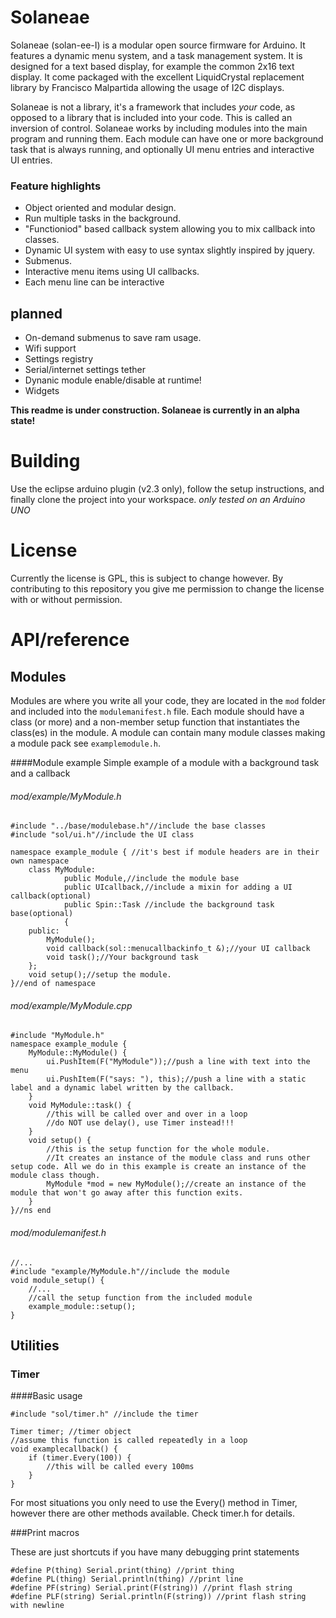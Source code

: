 # Solaneae
Solaneae (solan-ee-I) is a modular open source firmware for Arduino. It features a dynamic menu system, and a task management system. It is designed for a text based display, for example the common 2x16 text display. It come packaged with the excellent LiquidCrystal replacement library by Francisco Malpartida allowing the usage of I2C displays.

Solaneae is not a library, it's a framework that includes _your_ code, as opposed to a library that is included into your code. This is called an inversion of control. Solaneae works by including modules into the main program and running them. Each module can have one or more background task that is always running, and optionally UI menu entries and interactive UI entries.

### Feature highlights

* Object oriented and modular design.
* Run multiple tasks in the background.
* "Functioniod" based callback system allowing you to mix callback into classes.
* Dynamic UI system with easy to use syntax slightly inspired by jquery.
* Submenus.
* Interactive menu items using UI callbacks.
* Each menu line can be interactive

## planned
* On-demand submenus to save ram usage.
* Wifi support
* Settings registry
* Serial/internet settings tether
* Dynanic module enable/disable at runtime!
* Widgets


**This readme is under construction. Solaneae is currently in an alpha state!**

# Building
Use the eclipse arduino plugin (v2.3 only), follow the setup instructions, and finally clone the project into your workspace.
*only tested on an Arduino UNO*

# License 
Currently the license is GPL, this is subject to change however. By contributing to this repository you give me permission to change the license with or without permission.

# API/reference

## Modules

Modules are where you write all your code, they are located in the `mod` folder and included into the `modulemanifest.h` file. Each module should have a class (or more) and a non-member setup function that instantiates the class(es) in the module. A module can contain many module classes making a module pack see `examplemodule.h`.

####Module example
Simple example of a module with a background task and a callback
###### mod/example/MyModule.h
	#include "../base/modulebase.h"//include the base classes
	#include "sol/ui.h"//include the UI class
	
	namespace example_module { //it's best if module headers are in their own namespace
		class MyModule:
				public Module,//include the module base
				public UIcallback,//include a mixin for adding a UI callback(optional)
				public Spin::Task //include the background task base(optional)
				{
		public:
			MyModule();
			void callback(sol::menucallbackinfo_t &);//your UI callback
			void task();//Your background task
		};
		void setup();//setup the module.
	}//end of namespace

###### mod/example/MyModule.cpp
	#include "MyModule.h"
	namespace example_module {
		MyModule::MyModule() {
			ui.PushItem(F("MyModule"));//push a line with text into the menu
			ui.PushItem(F("says: "), this);//push a line with a static label and a dynamic label written by the callback.
		}
		void MyModule::task() {
			//this will be called over and over in a loop
			//do NOT use delay(), use Timer instead!!!
		}
		void setup() {
			//this is the setup function for the whole module.
			//It creates an instance of the module class and runs other setup code. All we do in this example is create an instance of the module class though.
			MyModule *mod = new MyModule();//create an instance of the module that won't go away after this function exits.
		}
	}//ns end
###### mod/modulemanifest.h
	//...
	#include "example/MyModule.h"//include the module
	void module_setup() {
		//...
		//call the setup function from the included module
		example_module::setup();
	}

## Utilities

### Timer

####Basic usage


	#include "sol/timer.h" //include the timer
	
	Timer timer; //timer object
	//assume this function is called repeatedly in a loop
	void examplecallback() {
		if (timer.Every(100)) {
			//this will be called every 100ms
		}
	}


For most situations you only need to use the Every() method in Timer, however there are other methods available. Check timer.h for details.

###Print macros

These are just shortcuts if you have many debugging print statements

	#define P(thing) Serial.print(thing) //print thing
	#define PL(thing) Serial.println(thing) //print line
	#define PF(string) Serial.print(F(string)) //print flash string
	#define PLF(string) Serial.println(F(string)) //print flash string with newline